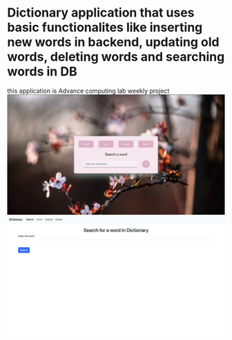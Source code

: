 # Dictionary application that uses basic functionalites like inserting new words in backend, updating old words, deleting words and searching words in DB
this application is Advance computing lab weekly project
![My Make](/data/Preview.png)
![Bootstrap](/data/Preview_Bootstrap.png)
